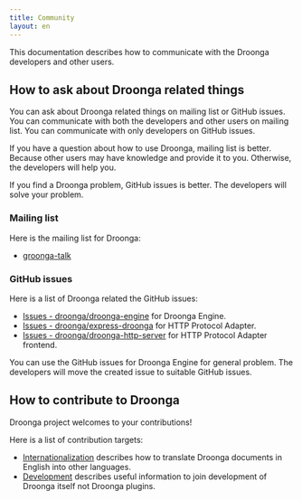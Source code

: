 ```yaml
---
title: Community
layout: en
---
```


This documentation describes how to communicate with the Droonga developers and other users.

## How to ask about Droonga related things

You can ask about Droonga related things on mailing list or GitHub issues. You can communicate with both the developers and other users on mailing list. You can communicate with only developers on GitHub issues.

If you have a question about how to use Droonga, mailing list is better. Because other users may have knowledge and provide it to you. Otherwise, the developers will help you.

If you find a Droonga problem, GitHub issues is better. The developers will solve your problem.

### Mailing list

Here is the mailing list for Droonga:

 * [groonga-talk](https://lists.sourceforge.net/lists/listinfo/groonga-talk)

### GitHub issues

Here is a list of Droonga related the GitHub issues:

 * [Issues - droonga/droonga-engine](https://github.com/droonga/droonga-engine/issues) for Droonga Engine.
 * [Issues - droonga/express-droonga](https://github.com/droonga/express-droonga/issues) for HTTP Protocol Adapter.
 * [Issues - droonga/droonga-http-server](https://github.com/droonga/droonga-http-server/issues) for HTTP Protocol Adapter frontend.

You can use the GitHub issues for Droonga Engine for general problem. The developers will move the created issue to suitable GitHub issues.

## How to contribute to Droonga

Droonga project welcomes to your contributions!

Here is a list of contribution targets:

 * [Internationalization](contribution/i18n/) describes how to translate Droonga documents in English into other languages.
 * [Development](contribution/development/) describes useful information to join development of Droonga itself not Droonga plugins.
